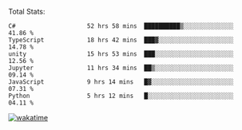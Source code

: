 Total Stats:
<!--START_SECTION:waka-->

```text
C#                    52 hrs 58 mins  ██████████▒░░░░░░░░░░░░░░   41.86 %
TypeScript            18 hrs 42 mins  ███▓░░░░░░░░░░░░░░░░░░░░░   14.78 %
unity                 15 hrs 53 mins  ███░░░░░░░░░░░░░░░░░░░░░░   12.56 %
Jupyter               11 hrs 34 mins  ██▒░░░░░░░░░░░░░░░░░░░░░░   09.14 %
JavaScript            9 hrs 14 mins   █▓░░░░░░░░░░░░░░░░░░░░░░░   07.31 %
Python                5 hrs 12 mins   █░░░░░░░░░░░░░░░░░░░░░░░░   04.11 %
```

<!--END_SECTION:waka-->

[![wakatime](https://wakatime.com/badge/user/d6a1e036-2153-43d6-9604-0dce67457b7f.svg)](https://wakatime.com/@d6a1e036-2153-43d6-9604-0dce67457b7f)
